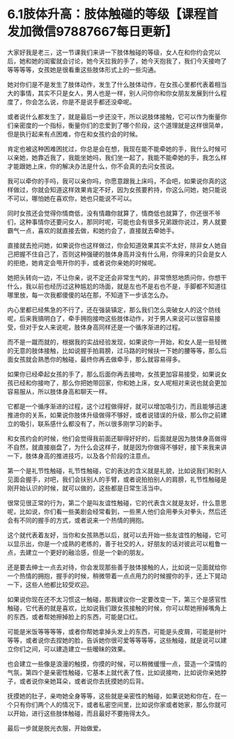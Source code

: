 # 6.1肢体升高：肢体触碰的等级【课程首发加微信97887667每日更新】

大家好我是老三，这一节课我们来讲一下肢体触碰的等级，女人在和你约会完以后，她和她的闺蜜就会讨论，她今天拉我的手了，她今天抱我了，我们今天接吻了等等等等，女孩她是很看重这些肢体形式上的一些沟通。

她对你们是不是发生了肢体动作，发生了什么肢体动作，在女孩心里都代表着相当大的事情，其实不只是女人，男人也是一样，别人问你你和你女朋友发展到什么程度了，你会怎么说，你是不是说手都还没牵呢。

或者说什么都发生了，就是最后一步还没干，所以说肢体接触，它可以作为衡量你们亲密度的一个指标，衡量你们的恋爱到了哪个阶段，这个道理就是这样很简单，但是执行起来有点困难，你在和女孩约会的时候。

肯定也被这种困难困扰过，你总是会在想，我现在能不能牵她的手，我什么时候可以亲她，她靠近我了，我能坐她吗，我们坐一起了，我能不能牵她的手，我怎么样才能跟她上床，你的解决办法是什么，你不会真的去问女孩说。

我可以牵你的手吗，我可以亲你吗，你愿意跟我上床吗，不会吧，如果说你真的这样做过，你就会知道这样效果肯定不好，因为女孩要矜持，你这么问她，她只能说不可以，哪怕她在喜欢你，她也只能说不可以。

同时女孩还会觉得你情商低，没有情趣你就算了，情商低也就算了，你还很不爷们，这种事情你还要问女人，那同时呢，可能也会有很多兄弟跟你说过，男人就要霸气一点，喜欢的就直接去做，和她约会了，直接就去牵她手。

直接就去抢问她，如果说你也这样做过，你会知道效果其实不太好，除非女人她自己把握不住自己了，否则这种强硬的肢体身高并没有什么用，你得来的只会是女人的拒绝，她肯定会甩开你的手，或者说你亲她的时候呢。

她把头转向一边，不让你亲，说不定还会非常生气的，非常愤怒地质问你，你想干什么，我以前也经历过这种尴尬的场面，就是左也不是右也不是，手脚都不知道往哪里放，每一次我都傻傻的站在那，不知道下一步该怎么办。

内心里都已经焦急的不行了，还在强装镇定，那么我们怎么突破女人的这个防线呢，后来我搞明白了，牵手拥抱接吻这些肢体动作，对于男人来说可以很容易接受，但对于女人来说呢，肢体身高同样还是一个循序渐进的过程。

而不是一蹴而就的，根据我的实战经验发现，如果说你一开始，和女人是一些轻微的无意的肢体接触，比如说握手拍肩膀，过马路的时候扶一下她的腰等等，那么后面女孩就会熟悉你的触碰，最终你再去做牵手，那么就容易得多。

如果你已经牵起女孩的手了，那么后面你再去接吻，女孩更加容易接受，如果说女孩已经和你接吻了，那么你把她带回家，你和她上床，女人呢相对来说也就会更加容易服从，所以肢体身高和聊天一样。

它都是一个循序渐进的过程，这个过程做得好，就可以增加吸引力，而且能够迅速推进你的关系，如果说你肢体升级做得不够好，或者说错误的升级，那么你之前建立的吸引，联系感什么都没有了，所以很多刚学习的新手。

和女孩约会的时候，他们会觉得我前面还聊得好好的，后面就是因为肢体身高做得不自然，就直接崩盘了，为什么会这样子，就是因为你做得不够好，接下来我来讲一下，肢体身高的推进技巧，以及各个阶段的注意点。

第一个是礼节性触碰，礼节性触碰，它的表达的含义就是礼貌，比如说我们和别人见面会握手，对吧，我们会扶别人的手臂，或者说拍拍别人的肩膀，礼节性触碰是刚开始认识的时候，就可以做的，这些都是日常生活当中。

很常见很正常的行为，第二个是叫友谊性触碰，它的代表含义就是友好，什么意思呢，比如说，你们看一些美剧会经常看到，一些黑人他们会用拳头对拳头，然后还会有不同的握手的方式，或者说来一个热情的拥抱。

这个就代表着友好，当你和女孩熟悉以后，就可以去开始一些友谊性的触碰，它可以显示出，你是一个成熟的老练的，善于社交的人，好朋友的话对彼此可以粗鲁一点，去建立一个更好的融洽感，但是一个新的朋友。

还是要去绅士一点去对待，你会发现那些善于肢体接触的人，比如说一见面就给你一个热情的拥抱，握手的时候，稍微带着一点点用力的时候握你的手，还上下晃动一下，这些人他都比较受欢迎。

如果说你现在还不太习惯这一触碰，那我建议你一定要改变一下，第三个是感官性触碰，它代表的就是喜欢，比如说我们跟女孩接触的时候，你可以帮她擦掉嘴角上的东西，或者帮她擦掉脸上的东西，可能是口红。

可能是米饭等等等等，或者你帮她拿掉头发上的东西，可能是头皮屑，可能是树叶等等，或者说你去捏她的脸，告诉她你很可爱等等等等，这些触碰，就是说可以建立你们之间，可以建造建立一些暧昧的效果。

也会建立一些像是浪漫的触摸，你摸的时候，可以稍微缓慢一点，营造一个深情的气氛，第四个是亲密性触碰，它基本上就代表了性，比如说接吻，比如说你亲她脖子，或者说你亲她耳朵，或者说你去抚摸她的后背。

抚摸她的肚子，亲吻她全身等等，这些就是亲密性的触碰，如果说她和你在，在一个只有你们两个人的情况下，或者私密空间里，比如说你家或者她家，那么你就可以开始，进行这些肢体触碰，而且最好不要拖得太久。

最后一步就是脱光衣服，开始做爱。